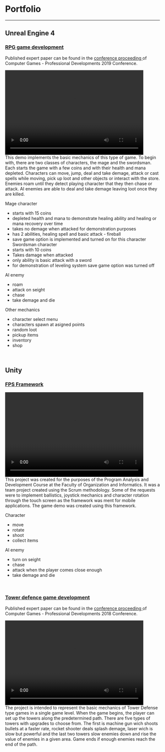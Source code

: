 # Portfolio

---

## Unreal Engine 4

### [RPG game development](https://github.com/alzuber/RPG-Unreal-Engine-4)
<p> 
  Published expert paper can be found in the 
  <a href="http://racunalne-igre.foi.hr/dokumenti/racunalne-igre-2019-zbornik-radova-compressed.pdf">conference proceeding </a>
  of Computer Games - Professional Developments 2019 Conference.
</p>
<video width="450" height="275" src="images/RPG_demo.mp4" controls preload></video>
<br>
This demo implements the basic mechanics of this type of game. To begin with, there are two classes of characters, the mage and the swordsman. Each starts the game with a few coins and with their health and mana depleted. Characters can move, jump, deal and take demage, attack or cast spells while moving, pick up loot and other objects or interact with the store. Enemies roam until they detect playing character that they then chase or attack. AI enemies are able to deal and take demage leaving loot once they are killed.

Mage character
- starts with 15 coins
- depleted health and mana to demonstrate healing ability and healing or mana recovery over time
- takes no demage when attacked for demonstration purposes
- has 2 abilities, healing spell and basic attack - fireball
- save game option is implemented and turned on for this character
Swordsman character
- starts with 10 coins
- Takes damage when attacked
- only ability is basic attack with a sword
- for demonstration of leveling system save game option was turned off

AI enemy
- roam
- attack on seight
- chase
- take demage and die

Other mechanics
- character select menu
- characters spawn at asigned points
- random loot
- pickup items
- inventory
- shop
<br>

## Unity

### [FPS Framework](https://github.com/alzuber/Android-FPS-Framework)
<video width="450" height="275" src="images/FPS_demo.mp4" controls preload></video>
<br>
This project was created for the purposes of the Program Analysis and Development Course at the Faculty of Organization and Informatics. It was a team project created using the Scrum methodology. Some of the requests were to implement ballistics, joystick mechanics and character rotation through the touch screen as the framework was ment for mobile applications. The game demo was created using this framework.

Character
- move
- rotate
- shoot
- collect items

AI enemy
- turn on seight
- chase
- attack when the player comes close enough
- take demage and die
<br>

### [Tower defence game development](https://github.com/alzuber/Obrana-tornjevima)
<p> 
  Published expert paper can be found in the 
  <a href="http://racunalne-igre.foi.hr/dokumenti/racunalne-igre-2018-zbornik-radova.pdf">conference proceeding </a>
  of Computer Games - Professional Developments 2018 Conference.
</p>
<video width="450" height="275" src="images/TowerDefense_demo.mp4" controls preload></video>
<br>
The project is intended to represent the basic mechanics of Tower Defense type games in a single game level. When the game begins, the player can set up the towers along the predetermined path. There are five types of towers with upgrades to choose from. The first is machine gun wich shoots bullets at a faster rate, rocket shooter deals splash demage, laser wich is slow but powerful and the last two towers slow enemies down and rise the value of enemies in a given area. Game ends if enough enemies reach the end of the path.

